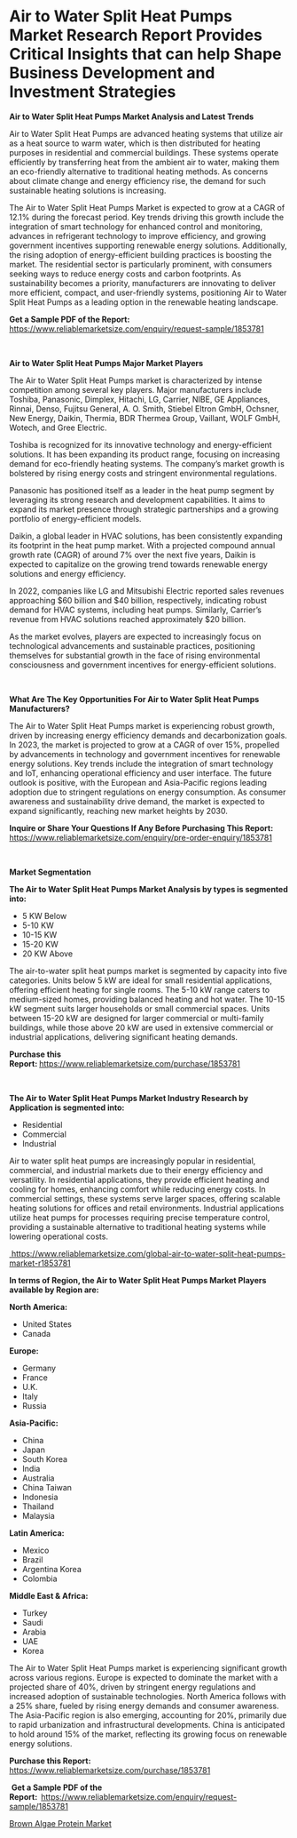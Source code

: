 <p><h1>Air to Water Split Heat Pumps Market Research Report Provides Critical Insights that can help Shape Business Development and Investment Strategies</h1></p><p><strong>Air to Water Split Heat Pumps Market Analysis and Latest Trends</strong></p>
<p><p>Air to Water Split Heat Pumps are advanced heating systems that utilize air as a heat source to warm water, which is then distributed for heating purposes in residential and commercial buildings. These systems operate efficiently by transferring heat from the ambient air to water, making them an eco-friendly alternative to traditional heating methods. As concerns about climate change and energy efficiency rise, the demand for such sustainable heating solutions is increasing.</p><p>The Air to Water Split Heat Pumps Market is expected to grow at a CAGR of 12.1% during the forecast period. Key trends driving this growth include the integration of smart technology for enhanced control and monitoring, advances in refrigerant technology to improve efficiency, and growing government incentives supporting renewable energy solutions. Additionally, the rising adoption of energy-efficient building practices is boosting the market. The residential sector is particularly prominent, with consumers seeking ways to reduce energy costs and carbon footprints. As sustainability becomes a priority, manufacturers are innovating to deliver more efficient, compact, and user-friendly systems, positioning Air to Water Split Heat Pumps as a leading option in the renewable heating landscape.</p></p>
<p><strong>Get a Sample PDF of the Report:&nbsp;</strong> <a href="https://www.reliablemarketsize.com/enquiry/request-sample/1853781?utm_campaign=2996&utm_medium=2&utm_source=Github&utm_content=ia&utm_term=27032025&utm_id=air-to-water-split-heat-pumps">https://www.reliablemarketsize.com/enquiry/request-sample/1853781</a></p>
<p>&nbsp;</p>
<p><strong>Air to Water Split Heat Pumps Major Market Players</strong></p>
<p><p>The Air to Water Split Heat Pumps market is characterized by intense competition among several key players. Major manufacturers include Toshiba, Panasonic, Dimplex, Hitachi, LG, Carrier, NIBE, GE Appliances, Rinnai, Denso, Fujitsu General, A. O. Smith, Stiebel Eltron GmbH, Ochsner, New Energy, Daikin, Thermia, BDR Thermea Group, Vaillant, WOLF GmbH, Wotech, and Gree Electric. </p><p>Toshiba is recognized for its innovative technology and energy-efficient solutions. It has been expanding its product range, focusing on increasing demand for eco-friendly heating systems. The company’s market growth is bolstered by rising energy costs and stringent environmental regulations.</p><p>Panasonic has positioned itself as a leader in the heat pump segment by leveraging its strong research and development capabilities. It aims to expand its market presence through strategic partnerships and a growing portfolio of energy-efficient models. </p><p>Daikin, a global leader in HVAC solutions, has been consistently expanding its footprint in the heat pump market. With a projected compound annual growth rate (CAGR) of around 7% over the next five years, Daikin is expected to capitalize on the growing trend towards renewable energy solutions and energy efficiency.</p><p>In 2022, companies like LG and Mitsubishi Electric reported sales revenues approaching $60 billion and $40 billion, respectively, indicating robust demand for HVAC systems, including heat pumps. Similarly, Carrier’s revenue from HVAC solutions reached approximately $20 billion.</p><p>As the market evolves, players are expected to increasingly focus on technological advancements and sustainable practices, positioning themselves for substantial growth in the face of rising environmental consciousness and government incentives for energy-efficient solutions.</p></p>
<p>&nbsp;</p>
<p><strong>What Are The Key Opportunities For Air to Water Split Heat Pumps Manufacturers?</strong></p>
<p><p>The Air to Water Split Heat Pumps market is experiencing robust growth, driven by increasing energy efficiency demands and decarbonization goals. In 2023, the market is projected to grow at a CAGR of over 15%, propelled by advancements in technology and government incentives for renewable energy solutions. Key trends include the integration of smart technology and IoT, enhancing operational efficiency and user interface. The future outlook is positive, with the European and Asia-Pacific regions leading adoption due to stringent regulations on energy consumption. As consumer awareness and sustainability drive demand, the market is expected to expand significantly, reaching new market heights by 2030.</p></p>
<p><strong>Inquire or Share Your Questions If Any Before Purchasing This Report:</strong> <a href="https://www.reliablemarketsize.com/enquiry/pre-order-enquiry/1853781?utm_campaign=2996&utm_medium=2&utm_source=Github&utm_content=ia&utm_term=27032025&utm_id=air-to-water-split-heat-pumps">https://www.reliablemarketsize.com/enquiry/pre-order-enquiry/1853781</a></p>
<p>&nbsp;</p>
<p><strong>Market Segmentation</strong></p>
<p><strong>The Air to Water Split Heat Pumps Market Analysis by types is segmented into:</strong></p>
<p><ul><li>5 KW Below</li><li>5-10 KW</li><li>10-15 KW</li><li>15-20 KW</li><li>20 KW Above</li></ul></p>
<p><p>The air-to-water split heat pumps market is segmented by capacity into five categories. Units below 5 kW are ideal for small residential applications, offering efficient heating for single rooms. The 5-10 kW range caters to medium-sized homes, providing balanced heating and hot water. The 10-15 kW segment suits larger households or small commercial spaces. Units between 15-20 kW are designed for larger commercial or multi-family buildings, while those above 20 kW are used in extensive commercial or industrial applications, delivering significant heating demands.</p></p>
<p><strong>Purchase this Report:&nbsp;</strong><a href="https://www.reliablemarketsize.com/purchase/1853781?utm_campaign=2996&utm_medium=2&utm_source=Github&utm_content=ia&utm_term=27032025&utm_id=air-to-water-split-heat-pumps">https://www.reliablemarketsize.com/purchase/1853781</a></p>
<p>&nbsp;</p>
<p><strong>The Air to Water Split Heat Pumps Market Industry Research by Application is segmented into:</strong></p>
<p><ul><li>Residential</li><li>Commercial</li><li>Industrial</li></ul></p>
<p><p>Air to water split heat pumps are increasingly popular in residential, commercial, and industrial markets due to their energy efficiency and versatility. In residential applications, they provide efficient heating and cooling for homes, enhancing comfort while reducing energy costs. In commercial settings, these systems serve larger spaces, offering scalable heating solutions for offices and retail environments. Industrial applications utilize heat pumps for processes requiring precise temperature control, providing a sustainable alternative to traditional heating systems while lowering operational costs.</p></p>
<p><a href="https://www.reliablemarketsize.com/global-air-to-water-split-heat-pumps-market-r1853781?utm_campaign=2996&utm_medium=2&utm_source=Github&utm_content=ia&utm_term=27032025&utm_id=air-to-water-split-heat-pumps">&nbsp;https://www.reliablemarketsize.com/global-air-to-water-split-heat-pumps-market-r1853781</a></p>
<p><strong>In terms of Region, the Air to Water Split Heat Pumps Market Players available by Region are:</strong></p>
<p>
    <p> <strong> North America: </strong>
        <ul>
            <li>United States</li>
            <li>Canada</li>
        </ul>
        </p> 
    <p> <strong> Europe: </strong>
        <ul>
            <li>Germany</li>
            <li>France</li>
            <li>U.K.</li>
            <li>Italy</li>
            <li>Russia</li>
        </ul>
        </p> 
    <p> <strong> Asia-Pacific: </strong>
        <ul>
            <li>China</li>
            <li>Japan</li>
            <li>South Korea</li>
            <li>India</li>
            <li>Australia</li>
            <li>China Taiwan</li>
            <li>Indonesia</li>
            <li>Thailand</li>
            <li>Malaysia</li>
        </ul>
        </p> 
    <p> <strong> Latin America: </strong>
        <ul>
            <li>Mexico</li>
            <li>Brazil</li>
            <li>Argentina Korea</li>
            <li>Colombia</li>
        </ul>
        </p> 
    <p> <strong> Middle East & Africa: </strong>
        <ul>
            <li>Turkey</li>
            <li>Saudi</li>
            <li>Arabia</li>
            <li>UAE</li>
            <li>Korea</li>
        </ul>
    </p>
    </p>
<p><p>The Air to Water Split Heat Pumps market is experiencing significant growth across various regions. Europe is expected to dominate the market with a projected share of 40%, driven by stringent energy regulations and increased adoption of sustainable technologies. North America follows with a 25% share, fueled by rising energy demands and consumer awareness. The Asia-Pacific region is also emerging, accounting for 20%, primarily due to rapid urbanization and infrastructural developments. China is anticipated to hold around 15% of the market, reflecting its growing focus on renewable energy solutions.</p></p>
<p><strong>Purchase this Report: </strong><a href="https://www.reliablemarketsize.com/purchase/1853781?utm_campaign=2996&utm_medium=2&utm_source=Github&utm_content=ia&utm_term=27032025&utm_id=air-to-water-split-heat-pumps">https://www.reliablemarketsize.com/purchase/1853781</a></p>
<p>&nbsp;<strong>Get a Sample PDF of the Report:&nbsp;&nbsp;</strong><a href="https://www.reliablemarketsize.com/enquiry/request-sample/1853781?utm_campaign=2996&utm_medium=2&utm_source=Github&utm_content=ia&utm_term=27032025&utm_id=air-to-water-split-heat-pumps">https://www.reliablemarketsize.com/enquiry/request-sample/1853781</a></p>
<p><strong></strong></p>
<p><p><a href="https://github.com/sapsaidamary/Market-Research-Report-List-1/blob/main/brown-algae-protein-market.md?utm_campaign=2996&utm_medium=2&utm_source=Github&utm_content=ia&utm_term=27032025&utm_id=air-to-water-split-heat-pumps">Brown Algae Protein Market</a></p></p>